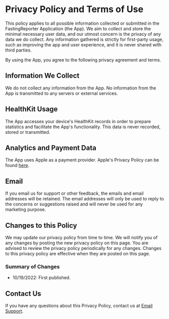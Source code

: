 # Privacy Policy and Terms of Use
This policy applies to all possible information collected or submitted in the FastingReporter Application (the App). We aim to collect and store the minimal necessary user data, and our utmost concern is the privacy of any data we do collect. Any information gathered is strictly for first-party usage, such as improving the app and user experience, and it is never shared with third parties.

By using the App, you agree to the following privacy agreement and terms.

## Information We Collect
We do not collect any information from the App. No information from the App is transmitted to any servers or external services.

## HealthKit Usage
The App accesses your device's HealthKit records in order to prepare statistics and facilitate the App's functionality. This data is never recorded, stored or transmitted.

## Analytics and Payment Data
The App uses Apple as a payment provider. Apple's Privacy Policy can be found [here](https://www.apple.com/legal/privacy/en-ww/).

## Email
If you email us for support or other feedback, the emails and email addresses will be retained. The email addresses will only be used to reply to the concerns or suggestions raised and will never be used for any marketing purpose.

## Changes to this Policy
We may update our privacy policy from time to time. We will notify you of any changes by posting the new privacy policy on this page. You are advised to review the privacy policy periodically for any changes. Changes to this privacy policy are effective when they are posted on this page.

### Summary of Changes
+ 10/19/2022: First published.

## Contact Us
If you have any questions about this Privacy Policy, contact us at 
[Email Support](mailto:support@vraasnekkeri.com?subject=FastingReporter%20Support%3A%20Privacy%20Policy%3A%20Question%3A).
